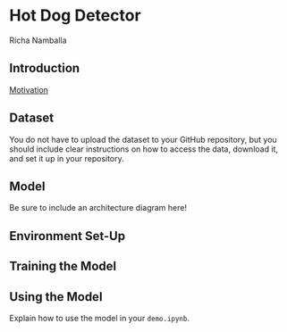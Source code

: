 # Hot Dog Detector

Richa Namballa

## Introduction

[Motivation](https://www.youtube.com/watch?v=ACmydtFDTGs&ab_channel=HBO)

## Dataset

You do not have to upload the dataset to your GitHub repository, but you should include clear instructions on how to access the data, download it, and set it up in your repository.

## Model

Be sure to include an architecture diagram here!

## Environment Set-Up

## Training the Model

## Using the Model

Explain how to use the model in your `demo.ipynb`.
